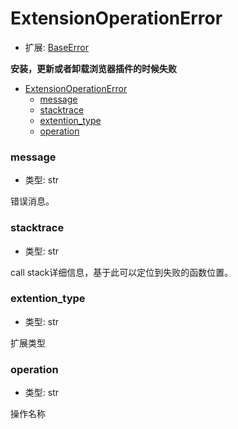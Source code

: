 # ExtensionOperationError

- 扩展: [BaseError](./baseerror.md)

**安装，更新或者卸载浏览器插件的时候失败**

- [ExtensionOperationError](#extensionoperationerror)
    - [message](#message)
    - [stacktrace](#stacktrace)
    - [extention\_type](#extention_type)
    - [operation](#operation)

### message
- 类型: str

错误消息。


### stacktrace
- 类型: str

call stack详细信息，基于此可以定位到失败的函数位置。


### extention_type
- 类型: str

扩展类型

### operation
- 类型: str

操作名称